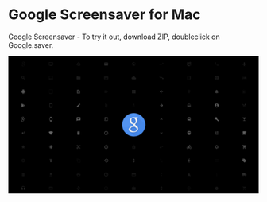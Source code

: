 # Google Screensaver for Mac
Google Screensaver - To try it out, download ZIP, doubleclick on Google.saver.

![alt tag](https://raw.githubusercontent.com/auxdesigner/Google-Screensaver/master/preview.gif)

